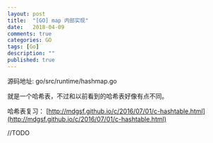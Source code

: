 ```yaml
---
layout: post
title:  "[GO] map 内部实现"
date:   2018-04-09
comments: true
categories: GO
tags: [Go]
description: ""
published: true
---
```


源码地址: go/src/runtime/hashmap.go

就是一个哈希表，不过和以前看到的哈希表好像有点不同。

哈希表复习：
[http://mdgsf.github.io/c/2016/07/01/c-hashtable.html](http://mdgsf.github.io/c/2016/07/01/c-hashtable.html)

//TODO

